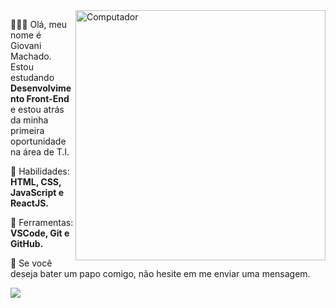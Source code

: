 <img src="https://raw.githubusercontent.com/MicaelliMedeiros/micaellimedeiros/master/image/computer-illustration.png" min-width="400px" max-width="400px" width="400px" align="right" alt="Computador">

<p align="left"> 
  🙋🏻‍♂️ Olá, meu nome é Giovani Machado. Estou estudando <strong>Desenvolvimento Front-End</strong> e estou atrás da minha primeira oportunidade na área de T.I.
</p>

<p align="left">
  🎈 Habilidades: <strong>HTML, CSS, JavaScript e ReactJS.</strong>
</p>

<p align="left">
  💼 Ferramentas: <strong>VSCode, Git e GitHub.</strong>
</p>

<p align="left">
  💌 Se você deseja bater um papo comigo, não hesite em me enviar uma mensagem.
</p>

<p align="left">
  
  <a href="https://www.linkedin.com/in/giovanimachadodev" alt="Linkedin">
    <img src="https://img.shields.io/badge/-Linkedin-1C1C1C?style=for-the-badge&logo=Linkedin&logoColor=00FFFF&link=https://www.linkedin.com/in/giovanimachadodev"/>
  </a>
  
</p>

